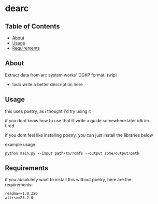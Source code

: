 # dearc

## Table of Contents
+ [About](#about)
+ [Usage](#usage)
+ [Requirements](#requirements)

## About <a name = "about"></a>
Extract data from arc system works' DGKP format. (wip) 
- todo write a better description here

## Usage <a name = "usage"></a>
this uses poetry, as i thought i'd try using it

if you dont know how to use that ill write a guide somewhere later idk im tired

if you dont feel like installing poetry, you can just install the libraries below

example usage:
```
python main.py --input path/to/romfs --output some/output/path
```

## Requirements <a name = "requirements"></a>
if you absolutely want to install this without poetry, here are the requirements:
```
readma==1.0.2a0
attrs==23.2.0
```